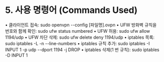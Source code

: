 # 5. 사용 명령어 (Commands Used)
• 클라이언트 접속: sudo openvpn --config [파일명].ovpn
• UFW 방화벽 규칙을 번호와 함께 확인: sudo ufw status numbered
• UFW 허용: sudo ufw allow 1194/udp
• UFW 차단 삭제: sudo ufw delete deny 1194/udp
• iptables 목록: sudo iptables -L -n --line-numbers
• iptables 규칙 추가: sudo iptables -I INPUT 1 -p udp --dport 1194 -j DROP
• iptables 삭제(1 번 규칙): sudo iptables -D INPUT 1
